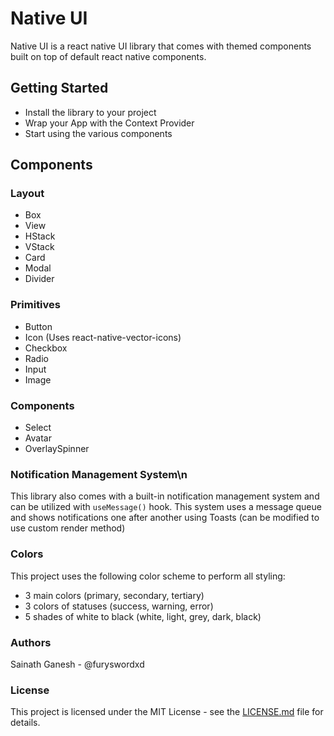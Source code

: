 # Native UI
Native UI is a react native UI library that comes with themed components built on top of default react native components.

## Getting Started
- Install the library to your project
- Wrap your App with the Context Provider
- Start using the various components

## Components

### Layout
- Box
- View
- HStack
- VStack
- Card
- Modal
- Divider

### Primitives
- Button
- Icon (Uses react-native-vector-icons)
- Checkbox
- Radio
- Input
- Image

### Components
- Select
- Avatar
- OverlaySpinner

### Notification Management System\n
This library also comes with a built-in notification management system and can be utilized with `useMessage()` hook.
This system uses a message queue and shows notifications one after another using Toasts (can be modified to use custom render method)

### Colors
This project uses the following color scheme to perform all styling:
- 3 main colors (primary, secondary, tertiary)
- 3 colors of statuses (success, warning, error)
- 5 shades of white to black (white, light, grey, dark, black)


### Authors
Sainath Ganesh - @furyswordxd

### License
This project is licensed under the MIT License - see the [LICENSE.md](LICENSE.md) file for details.
